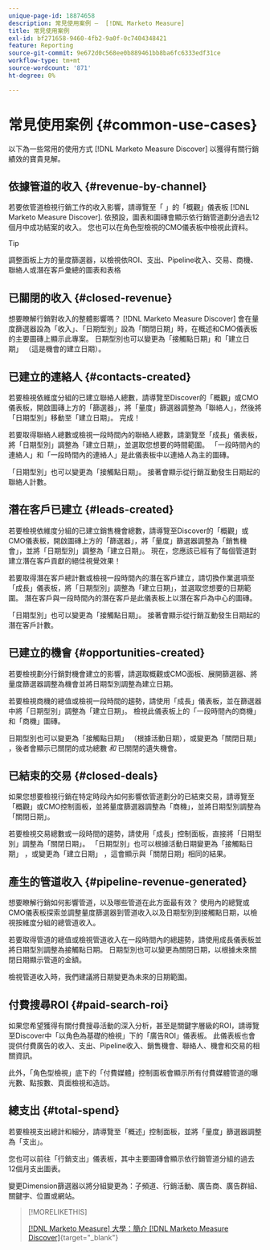 ```yaml
---
unique-page-id: 18874658
description: 常見使用案例 —  [!DNL Marketo Measure]
title: 常見使用案例
exl-id: bf271658-9460-4fb2-9a0f-0c7404348421
feature: Reporting
source-git-commit: 9e672d0c568ee0b889461bb8ba6fc6333edf31ce
workflow-type: tm+mt
source-wordcount: '871'
ht-degree: 0%

---
```


# 常見使用案例 {#common-use-cases}

以下為一些常用的使用方式 [!DNL Marketo Measure Discover] 以獲得有關行銷績效的寶貴見解。

## 依據管道的收入 {#revenue-by-channel}

若要依管道檢視行銷工作的收入影響，請導覽至「 」的「概觀」儀表板 [!DNL Marketo Measure Discover]. 依預設，圖表和圖磚會顯示依行銷管道劃分過去12個月中成功結案的收入。 您也可以在角色型檢視的CMO儀表板中檢視此資料。

>[!TIP]
>
>調整面板上方的量度篩選器，以檢視依ROI、支出、Pipeline收入、交易、商機、聯絡人或潛在客戶彙總的圖表和表格

## 已關閉的收入 {#closed-revenue}

想要瞭解行銷對收入的整體影響嗎？ [!DNL Marketo Measure Discover] 會在量度篩選器設為「收入」、「日期型別」設為「關閉日期」時，在概述和CMO儀表板的主要圖磚上顯示此專案。 日期型別也可以變更為「接觸點日期」和「建立日期」 （這是機會的建立日期）。

## 已建立的連絡人 {#contacts-created}

若要檢視依維度分組的已建立聯絡人總數，請導覽至Discover的「概觀」或CMO儀表板，開啟圖磚上方的「篩選器」，將「量度」篩選器調整為「聯絡人」，然後將「日期型別」移動至「建立日期」。 完成！

若要取得聯絡人總數或檢視一段時間內的聯絡人總數，請瀏覽至「成長」儀表板，將「日期型別」調整為「建立日期」，並選取您想要的時間範圍。 「一段時間內的連絡人」和「一段時間內的連絡人」是此儀表板中以連絡人為主的圖磚。

「日期型別」也可以變更為「接觸點日期」。 接著會顯示從行銷互動發生日期起的聯絡人計數。

## 潛在客戶已建立 {#leads-created}

若要檢視依維度分組的已建立銷售機會總數，請導覽至Discover的「概觀」或CMO儀表板，開啟圖磚上方的「篩選器」，將「量度」篩選器調整為「銷售機會」，並將「日期型別」調整為「建立日期」。 現在，您應該已經有了每個管道對建立潛在客戶貢獻的絕佳視覺效果！

若要取得潛在客戶總計數或檢視一段時間內的潛在客戶建立，請切換作業選項至「成長」儀表板，將「日期型別」調整為「建立日期」，並選取您想要的日期範圍。 潛在客戶與一段時間內的潛在客戶是此儀表板上以潛在客戶為中心的圖磚。

「日期型別」也可以變更為「接觸點日期」。 接著會顯示從行銷互動發生日期起的潛在客戶計數。

## 已建立的機會 {#opportunities-created}

若要檢視劃分行銷對機會建立的影響，請選取概觀或CMO面板、展開篩選器、將量度篩選器調整為機會並將日期型別調整為建立日期。

若要檢視商機的總值或檢視一段時間的趨勢，請使用「成長」儀表板，並在篩選器中將「日期型別」調整為「建立日期」。 檢視此儀表板上的「一段時間內的商機」和「商機」圖磚。

日期型別也可以變更為「接觸點日期」 （根據活動日期），或變更為「關閉日期」 ，後者會顯示已關閉的成功總數 _和_ 已關閉的遺失機會。

## 已結束的交易 {#closed-deals}

如果您想要檢視行銷在特定時段內如何影響依管道劃分的已結束交易，請導覽至「概觀」或CMO控制面板，並將量度篩選器調整為「商機」，並將日期型別調整為「關閉日期」。

若要檢視交易總數或一段時間的趨勢，請使用「成長」控制面板，直接將「日期型別」調整為「關閉日期」。 「日期型別」也可以根據活動日期變更為「接觸點日期」 ，或變更為「建立日期」 ，這會顯示與「關閉日期」相同的結果。

## 產生的管道收入 {#pipeline-revenue-generated}

想要瞭解行銷如何影響管道，以及哪些管道在此方面最有效？ 使用內的總覽或CMO儀表板探索並調整量度篩選器到管道收入以及日期型別到接觸點日期，以檢視按維度分組的總管道收入。

若要取得管道的總值或檢視管道收入在一段時間內的總趨勢，請使用成長儀表板並將日期型別調整為接觸點日期。 日期型別也可以變更為關閉日期，以根據未來關閉日期顯示管道的金額。

檢視管道收入時，我們建議將日期變更為未來的日期範圍。

## 付費搜尋ROI {#paid-search-roi}

如果您希望獲得有關付費搜尋活動的深入分析，甚至是關鍵字層級的ROI，請導覽至Discover中「以角色為基礎的檢視」下的「廣告ROI」儀表板。 此儀表板也會提供付費廣告的收入、支出、Pipeline收入、銷售機會、聯絡人、機會和交易的相關資訊。

此外，「角色型檢視」底下的「付費媒體」控制面板會顯示所有付費媒體管道的曝光數、點按數、頁面檢視和造訪。

## 總支出 {#total-spend}

若要檢視支出總計和細分，請導覽至「概述」控制面板，並將「量度」篩選器調整為「支出」。

您也可以前往「行銷支出」儀表板，其中主要圖磚會顯示依行銷管道分組的過去12個月支出圖表。

變更Dimension篩選器以將分組變更為：子頻道、行銷活動、廣告商、廣告群組、關鍵字、位置或網站。

>[!MORELIKETHIS]
>
>[[!DNL Marketo Measure] 大學：簡介 [!DNL Marketo Measure Discover]](https://universityonline.marketo.com/courses/bizible-discover/#/page/5c645586a7863a73ad3b23e6){target="_blank"}
